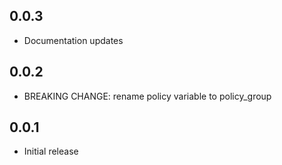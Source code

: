 ## 0.0.3

- Documentation updates

## 0.0.2

- BREAKING CHANGE: rename policy variable to policy_group

## 0.0.1

- Initial release
